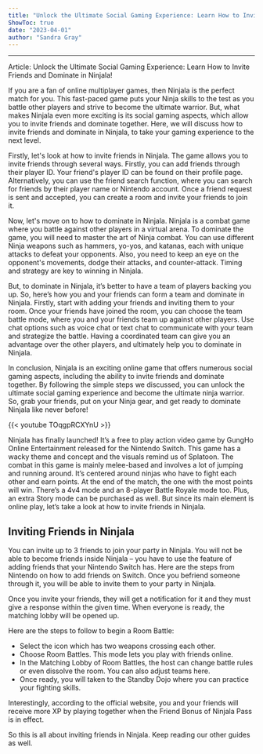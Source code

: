```yaml
---
title: "Unlock the Ultimate Social Gaming Experience: Learn How to Invite Friends and Dominate in Ninjala!"
ShowToc: true 
date: "2023-04-01"
author: "Sandra Gray"
---
```

*****
Article: Unlock the Ultimate Social Gaming Experience: Learn How to Invite Friends and Dominate in Ninjala!

If you are a fan of online multiplayer games, then Ninjala is the perfect match for you. This fast-paced game puts your Ninja skills to the test as you battle other players and strive to become the ultimate warrior. But, what makes Ninjala even more exciting is its social gaming aspects, which allow you to invite friends and dominate together. Here, we will discuss how to invite friends and dominate in Ninjala, to take your gaming experience to the next level.

Firstly, let's look at how to invite friends in Ninjala. The game allows you to invite friends through several ways. Firstly, you can add friends through their player ID. Your friend's player ID can be found on their profile page. Alternatively, you can use the friend search function, where you can search for friends by their player name or Nintendo account. Once a friend request is sent and accepted, you can create a room and invite your friends to join it.

Now, let's move on to how to dominate in Ninjala. Ninjala is a combat game where you battle against other players in a virtual arena. To dominate the game, you will need to master the art of Ninja combat. You can use different Ninja weapons such as hammers, yo-yos, and katanas, each with unique attacks to defeat your opponents. Also, you need to keep an eye on the opponent's movements, dodge their attacks, and counter-attack. Timing and strategy are key to winning in Ninjala.

But, to dominate in Ninjala, it’s better to have a team of players backing you up. So, here’s how you and your friends can form a team and dominate in Ninjala. Firstly, start with adding your friends and inviting them to your room. Once your friends have joined the room, you can choose the team battle mode, where you and your friends team up against other players. Use chat options such as voice chat or text chat to communicate with your team and strategize the battle. Having a coordinated team can give you an advantage over the other players, and ultimately help you to dominate in Ninjala.

In conclusion, Ninjala is an exciting online game that offers numerous social gaming aspects, including the ability to invite friends and dominate together. By following the simple steps we discussed, you can unlock the ultimate social gaming experience and become the ultimate ninja warrior. So, grab your friends, put on your Ninja gear, and get ready to dominate Ninjala like never before!

{{< youtube TOqgpRCXYnU >}} 



Ninjala has finally launched! It’s a free to play action video game by GungHo Online Entertainment released for the Nintendo Switch. This game has a wacky theme and concept and the visuals remind us of Splatoon. The combat in this game is mainly melee-based and involves a lot of jumping and running around. It’s centered around ninjas who have to fight each other and earn points. At the end of the match, the one with the most points will win. There’s a 4v4 mode and an 8-player Battle Royale mode too. Plus, an extra Story mode can be purchased as well. But since its main element is online play, let’s take a look at how to invite friends in Ninjala.
 
## Inviting Friends in Ninjala
 
You can invite up to 3 friends to join your party in Ninjala. You will not be able to become friends inside Ninjala – you have to use the feature of adding friends that your Nintendo Switch has. Here are the steps from Nintendo on how to add friends on Switch. Once you befriend someone through it, you will be able to invite them to your party in Ninjala.
 

 
Once you invite your friends, they will get a notification for it and they must give a response within the given time. When everyone is ready, the matching lobby will be opened up.
 
Here are the steps to follow to begin a Room Battle:
 
- Select the icon which has two weapons crossing each other.
 - Choose Room Battles. This mode lets you play with friends online.
 - In the Matching Lobby of Room Battles, the host can change battle rules or even dissolve the room. You can also adjust teams here.
 - Once ready, you will taken to the Standby Dojo where you can practice your fighting skills.

 
Interestingly, according to the official website, you and your friends will receive more XP by playing together when the Friend Bonus of Ninjala Pass is in effect.
 
So this is all about inviting friends in Ninjala. Keep reading our other guides as well.




